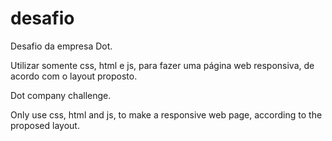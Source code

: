 # desafio

Desafio da empresa Dot.

Utilizar somente css, html e js, para fazer uma página web responsiva, de acordo com o layout proposto.




Dot company challenge. 

Only use css, html and js, to make a responsive web page, according to the proposed layout.
